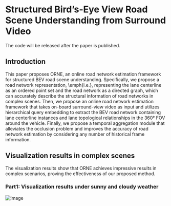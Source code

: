 # Structured Bird’s-Eye View Road Scene Understanding from Surround Video

The code will be released after the paper is published.

## Introduction
This paper proposes ORNE, an online road network estimation framework for structured BEV road scene understanding. Specifically, we propose a road network representation, \emph{i.e.}, representing the lane centerline as an ordered point set and the road network as a directed graph, which can accurately describe the structural information of road networks in complex scenes. Then, we propose an online road network estimation framework that takes on-board surround-view video as input and utilizes hierarchical query embedding to extract the BEV road network containing lane centerline instances and lane topological relationships in the 360° FOV around the vehicle. Finally, we propose a temporal aggregation module that alleviates the occlusion problem and improves the accuracy of road network estimation by considering any number of historical frame information. 

## Visualization results in complex scenes
The visualization results show that ORNE achieves impressive results in complex scenarios, proving the effectiveness of our proposed method.
### Part1: Visualization results under sunny and cloudy weather
![image](https://github.com/jiapeng789/SRSU/blob/main/assets/sunny_and_cloudy.jpg)

